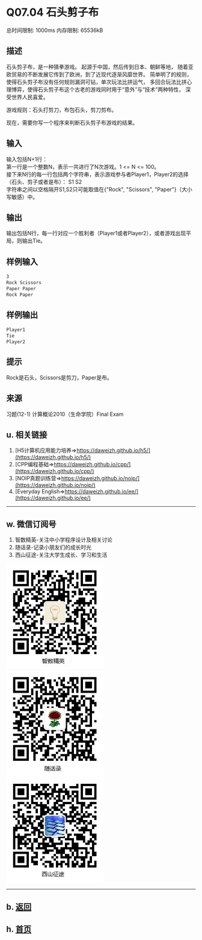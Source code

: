 # Q07.04 石头剪子布

总时间限制: 1000ms 内存限制: 65536kB

## 描述

石头剪子布，是一种猜拳游戏。
起源于中国，然后传到日本、朝鲜等地，
随着亚欧贸易的不断发展它传到了欧洲，到了近现代逐渐风靡世界。
简单明了的规则，使得石头剪子布没有任何规则漏洞可钻，单次玩法比拼运气，
多回合玩法比拼心理博弈，使得石头剪子布这个古老的游戏同时用于“意外”与“技术”两种特性，
深受世界人民喜爱。 

游戏规则：石头打剪刀，布包石头，剪刀剪布。 

现在，需要你写一个程序来判断石头剪子布游戏的结果。

## 输入

输入包括N+1行：   
第一行是一个整数N，表示一共进行了N次游戏。1 <= N <= 100。   
接下来N行的每一行包括两个字符串，表示游戏参与者Player1，Player2的选择（石头、剪子或者是布）：
S1 S2  
字符串之间以空格隔开S1,S2只可能取值在{"Rock", "Scissors", "Paper"}（大小写敏感）中。

## 输出

输出包括N行，每一行对应一个胜利者（Player1或者Player2），或者游戏出现平局，则输出Tie。

## 样例输入

    3
    Rock Scissors
    Paper Paper
    Rock Paper

## 样例输出

    Player1
    Tie
    Player2

## 提示

Rock是石头，Scissors是剪刀，Paper是布。

## 来源

习题(12-1) 计算概论2010（生命学院）Final Exam



## u. 相关链接

1. [H5计算机应用能力培养=>https://daweizh.github.io/h5/](https://daweizh.github.io/h5/)
2. [CPP编程基础=>https://daweizh.github.io/cpp/](https://daweizh.github.io/cpp/)
3. [NOIP真题训练营=>https://daweizh.github.io/noip/](https://daweizh.github.io/noip/)
4. [Everyday English=>https://daweizh.github.io/ee/](https://daweizh.github.io/ee/)

----------

## w. 微信订阅号

1. 智数精英-关注中小学程序设计及相关讨论
2. 随话录-记录小朋友们的成长时光
3. 西山征途-关注大学生成长、学习和生活

![欢迎关注“智数精英”订阅号](../../assets/me/img/idea8.jpg)
![欢迎关注“随话录”订阅号](../../assets/me/img/shl8.jpg)
![欢迎关注“西山征途”订阅号](../../assets/me/img/xszt8.jpg)

----------

## b. [返回](../)
    
## h. [首页](../../)

